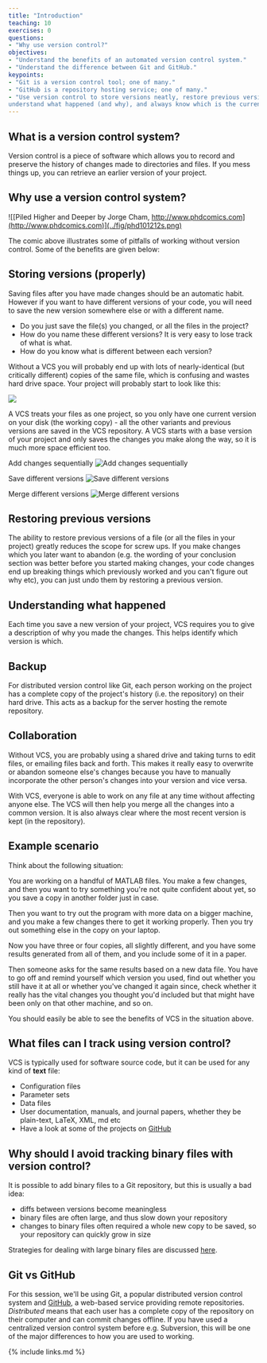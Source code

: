 ```yaml
---
title: "Introduction"
teaching: 10
exercises: 0
questions:
- "Why use version control?"
objectives:
- "Understand the benefits of an automated version control system."
- "Understand the difference between Git and GitHub."
keypoints:
- "Git is a version control tool; one of many."
- "GitHub is a repository hosting service; one of many."
- "Use version control to store versions neatly, restore previous versions,
understand what happened (and why), and always know which is the current version."
---
```


## What is a version control system?

Version control is a piece of software which allows you to record and
preserve the history of changes made to directories and files. If you
mess things up, you can retrieve an earlier version of your project.

## Why use a version control system?

![[Piled Higher and Deeper by Jorge Cham,
http://www.phdcomics.com](http://www.phdcomics.com)](../fig/phd101212s.png)

The comic above illustrates some of pitfalls of working without version
control. Some of the benefits are given below:

## Storing versions (properly)
Saving files after you have made changes should be an automatic habit.
However if you want to have different versions of your code, you will
need to save the new version somewhere else or with a different name.

* Do you just save the file(s) you changed, or all the files in the project?
* How do you name these different versions? It is very easy to lose track
of what is what.
* How do you know what is different between each version?

Without a VCS you will probably end up with lots of nearly-identical
(but critically different) copies of the same file, which is confusing
and wastes hard drive space.
Your project will probably start to look like this:

![](../fig/astorytoldinfilenames.gif)

A VCS treats your files as one project, so you only have one current
version on your disk (the working copy) - all the other variants and
previous versions are saved in the VCS repository. A VCS starts with
a base version of your project and only saves the changes you make along
the way, so it is much more space efficient too.

Add changes sequentially
![Add changes sequentially](../fig/play-changes.svg)

Save different versions
![Save different versions](../fig/versions.svg)

Merge different versions
![Merge different versions](../fig/merge.svg)

## Restoring previous versions
The ability to restore previous versions of a file (or all the files
in your project) greatly reduces the scope for screw ups. If you make
changes which you later want to abandon (e.g. the wording of your
conclusion section was better before you started making changes, your
code changes end up breaking things which previously worked and you
can't figure out why etc), you can just undo them by restoring a previous
version.

## Understanding what happened
Each time you save a new version of your project, VCS requires you to
give a description of why you made the changes. This helps identify
which version is which.

## Backup
For distributed version control like Git, each person working on the
project has a complete copy of the project's  history (i.e. the repository)
on their hard drive. This acts as a backup for the server hosting the
remote repository.

## Collaboration
Without VCS, you are probably using a shared drive and taking turns to
edit files, or emailing files back and forth. This makes it really
easy to overwrite or abandon someone else's changes because you have
to manually incorporate the other person's changes into your version
and vice versa.

With VCS, everyone is able to work on any file at any time without
affecting anyone else. The VCS will then help you merge all the changes
into a common version. It is also always clear where the most recent
version is kept (in the repository).


## Example scenario
Think about the following situation:

You are working on a handful of MATLAB files. You make a few changes,
and then you want to try something you're not quite confident about
yet, so you save a copy in another folder just in case.

Then you want to try out the program with more data on a bigger machine,
and you make a few changes there to get it working properly. Then you
try out something else in the copy on your laptop.

Now you have three or four copies, all slightly different, and you have
some results generated from all of them, and you include some of it in
a paper.

Then someone asks for the same results based on a new data file. You have
to go off and remind yourself which version you used, find out whether
you still have it at all or whether you've changed it again since, check
whether it really has the vital changes you thought you'd included but
that might have been only on that other machine, and so on.

You should easily be able to see the benefits of VCS in the situation above.

## What files can I track using version control?
VCS is typically used for software source code, but it can be used for
any kind of **text** file:

- Configuration files
- Parameter sets
- Data files
- User documentation, manuals, and journal papers,  whether they be plain-text,
LaTeX, XML, md etc
- Have a look at some of the projects on [GitHub](https://github.com/explore)

## Why should I avoid tracking binary files with version control?
It is possible to add binary files to a Git repository, but this is usually
a bad idea:
- diffs between versions become meaningless
- binary files are often large, and thus slow down your repository
- changes to binary files often required a whole new copy to be saved, so your
repository can quickly grow in size

Strategies for dealing with large binary files are discussed
[here](https://www.perforce.com/blog/storing-large-binary-files-in-git-repositories).

## Git vs GitHub
For this session, we'll be using Git, a popular distributed version control system
and [GitHub](http://github.com), a web-based service providing remote
repositories. *Distributed* means that each user has a complete copy of
the repository on their computer and can commit changes offline. If you
have used a centralized version control system before e.g. Subversion,
this will be one of the major differences to how you are used to working.

{% include links.md %}
